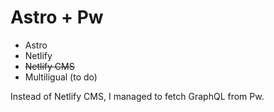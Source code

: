 # Astro + Pw

- Astro
- Netlify
- ~~Netlify CMS~~
- Multiligual (to do)

Instead of Netlify CMS, I managed to fetch GraphQL from Pw.
